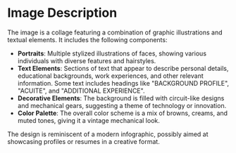 # Image Description

The image is a collage featuring a combination of graphic illustrations and textual elements. It includes the following components:

- **Portraits**: Multiple stylized illustrations of faces, showing various individuals with diverse features and hairstyles.
- **Text Elements**: Sections of text that appear to describe personal details, educational backgrounds, work experiences, and other relevant information. Some text includes headings like "BACKGROUND PROFILE", "ACUITE", and "ADDITIONAL EXPERIENCE".
- **Decorative Elements**: The background is filled with circuit-like designs and mechanical gears, suggesting a theme of technology or innovation.
- **Color Palette**: The overall color scheme is a mix of browns, creams, and muted tones, giving it a vintage mechanical look.

The design is reminiscent of a modern infographic, possibly aimed at showcasing profiles or resumes in a creative format.